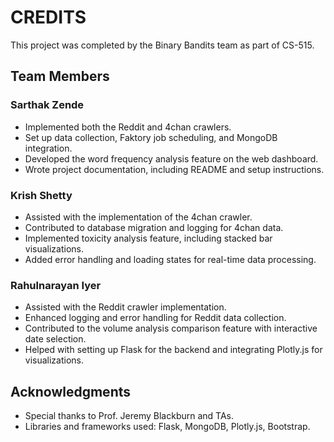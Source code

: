 # CREDITS

This project was completed by the Binary Bandits team as part of CS-515.

## Team Members

### **Sarthak Zende**
- Implemented both the Reddit and 4chan crawlers.
- Set up data collection, Faktory job scheduling, and MongoDB integration.
- Developed the word frequency analysis feature on the web dashboard.
- Wrote project documentation, including README and setup instructions.

### **Krish Shetty**
- Assisted with the implementation of the 4chan crawler.
- Contributed to database migration and logging for 4chan data.
- Implemented toxicity analysis feature, including stacked bar visualizations.
- Added error handling and loading states for real-time data processing.

### **Rahulnarayan Iyer**
- Assisted with the Reddit crawler implementation.
- Enhanced logging and error handling for Reddit data collection.
- Contributed to the volume analysis comparison feature with interactive date selection.
- Helped with setting up Flask for the backend and integrating Plotly.js for visualizations.

## Acknowledgments
- Special thanks to Prof. Jeremy Blackburn and TAs.
- Libraries and frameworks used: Flask, MongoDB, Plotly.js, Bootstrap.
